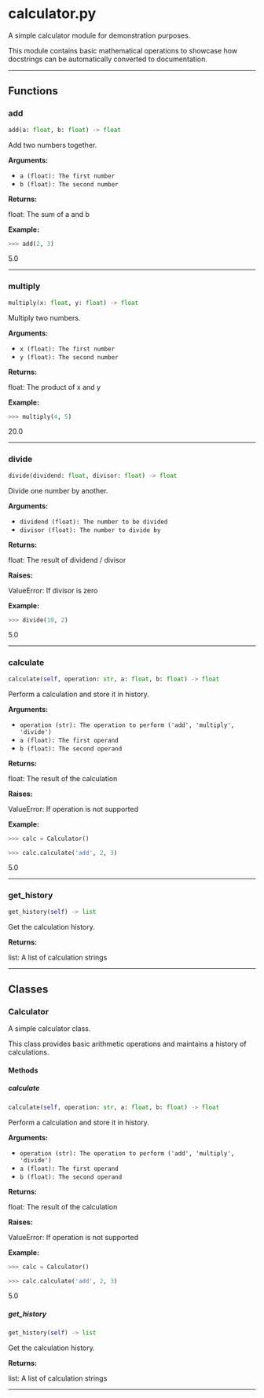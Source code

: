 # calculator.py

A simple calculator module for demonstration purposes.

This module contains basic mathematical operations to showcase
how docstrings can be automatically converted to documentation.

---

## Functions

### add
```python
add(a: float, b: float) -> float
```

Add two numbers together.


**Arguments:**

- `a (float): The first number`
- `b (float): The second number`


**Returns:**

float: The sum of a and b


**Example:**

```python
>>> add(2, 3)
```
5.0

---

### multiply
```python
multiply(x: float, y: float) -> float
```

Multiply two numbers.


**Arguments:**

- `x (float): The first number`
- `y (float): The second number`


**Returns:**

float: The product of x and y


**Example:**

```python
>>> multiply(4, 5)
```
20.0

---

### divide
```python
divide(dividend: float, divisor: float) -> float
```

Divide one number by another.


**Arguments:**

- `dividend (float): The number to be divided`
- `divisor (float): The number to divide by`


**Returns:**

float: The result of dividend / divisor


**Raises:**

ValueError: If divisor is zero


**Example:**

```python
>>> divide(10, 2)
```
5.0

---

### calculate
```python
calculate(self, operation: str, a: float, b: float) -> float
```

Perform a calculation and store it in history.


**Arguments:**

- `operation (str): The operation to perform ('add', 'multiply', 'divide')`
- `a (float): The first operand`
- `b (float): The second operand`


**Returns:**

float: The result of the calculation


**Raises:**

ValueError: If operation is not supported


**Example:**

```python
>>> calc = Calculator()
```
```python
>>> calc.calculate('add', 2, 3)
```
5.0

---

### get_history
```python
get_history(self) -> list
```

Get the calculation history.


**Returns:**

list: A list of calculation strings

---

## Classes

### Calculator

A simple calculator class.

This class provides basic arithmetic operations and maintains
a history of calculations.


#### Methods

##### calculate
```python
calculate(self, operation: str, a: float, b: float) -> float
```

Perform a calculation and store it in history.


**Arguments:**

- `operation (str): The operation to perform ('add', 'multiply', 'divide')`
- `a (float): The first operand`
- `b (float): The second operand`


**Returns:**

float: The result of the calculation


**Raises:**

ValueError: If operation is not supported


**Example:**

```python
>>> calc = Calculator()
```
```python
>>> calc.calculate('add', 2, 3)
```
5.0


##### get_history
```python
get_history(self) -> list
```

Get the calculation history.


**Returns:**

list: A list of calculation strings


---
